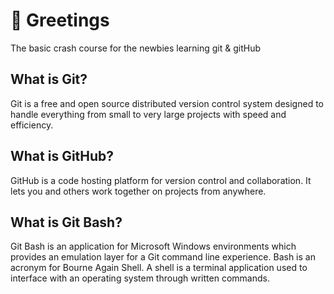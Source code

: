 # 👋 Greetings
The basic crash course for the newbies learning git & gitHub


## What is Git?
Git is a free and open source distributed version control system designed to handle everything from small to very large projects with speed and efficiency.

## What is GitHub?
GitHub is a code hosting platform for version control and collaboration. It lets you and others work together on projects from anywhere.

## What is Git Bash?
Git Bash is an application for Microsoft Windows environments which provides an emulation layer for a Git command line experience. Bash is an acronym for Bourne Again Shell. A shell is a terminal application used to interface with an operating system through written commands.